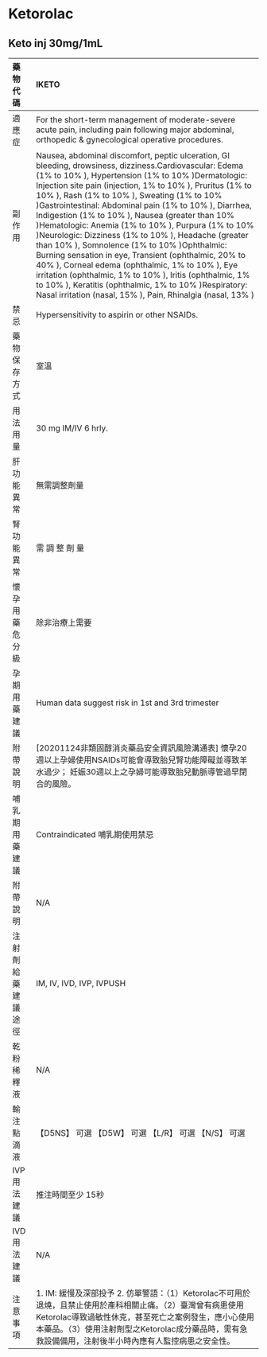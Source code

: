 # Ketorolac

## Keto inj 30mg/1mL

| 藥物代碼           | IKETO                                                                                                                                                                                                                                                                                                                                                                                                                                                                                                                                                                                                                                                                                                                                                                                                                                            |
|:-------------------|:-------------------------------------------------------------------------------------------------------------------------------------------------------------------------------------------------------------------------------------------------------------------------------------------------------------------------------------------------------------------------------------------------------------------------------------------------------------------------------------------------------------------------------------------------------------------------------------------------------------------------------------------------------------------------------------------------------------------------------------------------------------------------------------------------------------------------------------------------|
| 適應症             | For the short-term management of moderate-severe acute pain, including pain following major abdominal, orthopedic & gynecological operative procedures.                                                                                                                                                                                                                                                                                                                                                                                                                                                                                                                                                                                                                                                                                          |
| 副作用             | Nausea, abdominal discomfort, peptic ulceration, GI bleeding, drowsiness, dizziness.Cardiovascular: Edema (1% to 10% ), Hypertension (1% to 10% )Dermatologic: Injection site pain (injection, 1% to 10% ), Pruritus (1% to 10% ), Rash (1% to 10% ), Sweating (1% to 10% )Gastrointestinal: Abdominal pain (1% to 10% ), Diarrhea, Indigestion (1% to 10% ), Nausea (greater than 10% )Hematologic: Anemia (1% to 10% ), Purpura (1% to 10% )Neurologic: Dizziness (1% to 10% ), Headache (greater than 10% ), Somnolence (1% to 10% )Ophthalmic: Burning sensation in eye, Transient (ophthalmic, 20% to 40% ), Corneal edema (ophthalmic, 1% to 10% ), Eye irritation (ophthalmic, 1% to 10% ), Iritis (ophthalmic, 1% to 10% ), Keratitis (ophthalmic, 1% to 10% )Respiratory: Nasal irritation (nasal, 15% ), Pain, Rhinalgia (nasal, 13% ) |
| 禁忌               | Hypersensitivity to aspirin or other NSAIDs.                                                                                                                                                                                                                                                                                                                                                                                                                                                                                                                                                                                                                                                                                                                                                                                                     |
| 藥物保存方式       | 室溫                                                                                                                                                                                                                                                                                                                                                                                                                                                                                                                                                                                                                                                                                                                                                                                                                                             |
| 用法用量           | 30 mg IM/IV 6 hrly.                                                                                                                                                                                                                                                                                                                                                                                                                                                                                                                                                                                                                                                                                                                                                                                                                              |
| 肝功能異常         | 無需調整劑量                                                                                                                                                                                                                                                                                                                                                                                                                                                                                                                                                                                                                                                                                                                                                                                                                                     |
| 腎功能異常         | 需 調 整 劑 量                                                                                                                                                                                                                                                                                                                                                                                                                                                                                                                                                                                                                                                                                                                                                                                                                                   |
| 懷孕用藥危分級     | 除非治療上需要                                                                                                                                                                                                                                                                                                                                                                                                                                                                                                                                                                                                                                                                                                                                                                                                                                   |
| 孕期用藥建議       | Human data suggest risk in 1st and 3rd trimester                                                                                                                                                                                                                                                                                                                                                                                                                                                                                                                                                                                                                                                                                                                                                                                                 |
| 附帶說明           | [20201124非類固醇消炎藥品安全資訊風險溝通表] 懷孕20週以上孕婦使用NSAIDs可能會導致胎兒腎功能障礙並導致羊水過少； 妊娠30週以上之孕婦可能導致胎兒動脈導管過早閉合的風險。                                                                                                                                                                                                                                                                                                                                                                                                                                                                                                                                                                                                                                                                           |
| 哺乳期用藥建議     | Contraindicated 哺乳期使用禁忌                                                                                                                                                                                                                                                                                                                                                                                                                                                                                                                                                                                                                                                                                                                                                                                                                   |
| 附帶說明           | N/A                                                                                                                                                                                                                                                                                                                                                                                                                                                                                                                                                                                                                                                                                                                                                                                                                                              |
| 注射劑給藥建議途徑 | IM, IV, IVD, IVP, IVPUSH                                                                                                                                                                                                                                                                                                                                                                                                                                                                                                                                                                                                                                                                                                                                                                                                                         |
| 乾粉稀釋液         | N/A                                                                                                                                                                                                                                                                                                                                                                                                                                                                                                                                                                                                                                                                                                                                                                                                                                              |
| 輸注點滴液         | 【D5NS】 可選  【D5W】 可選  【L/R】 可選  【N/S】 可選                                                                                                                                                                                                                                                                                                                                                                                                                                                                                                                                                                                                                                                                                                                                                                                          |
| IVP 用法建議       | 推注時間至少 15秒                                                                                                                                                                                                                                                                                                                                                                                                                                                                                                                                                                                                                                                                                                                                                                                                                                |
| IVD 用法建議       | N/A                                                                                                                                                                                                                                                                                                                                                                                                                                                                                                                                                                                                                                                                                                                                                                                                                                              |
| 注意事項           | 1. IM: 緩慢及深部投予 2. 仿單警語：（1）Ketorolac不可用於退燒，且禁止使用於產科相關止痛。（2）臺灣曾有病患使用Ketorolac導致過敏性休克，甚至死亡之案例發生，應小心使用本藥品。（3）使用注射劑型之Ketorolac成分藥品時，需有急救設備備用，注射後半小時內應有人監控病患之安全性。                                                                                                                                                                                                                                                                                                                                                                                                                                                                                                                                                                    |

